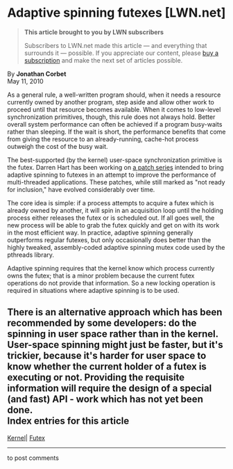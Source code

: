 # Adaptive spinning futexes [LWN.net]

> **This article brought to you by LWN subscribers**
> 
> Subscribers to LWN.net made this article — and everything that surrounds it — possible. If you appreciate our content, please [buy a subscription](/Promo/nst-nag3/subscribe) and make the next set of articles possible. 

By **Jonathan Corbet**  
May 11, 2010 

As a general rule, a well-written program should, when it needs a resource currently owned by another program, step aside and allow other work to proceed until that resource becomes available. When it comes to low-level synchronization primitives, though, this rule does not always hold. Better overall system performance can often be achieved if a program busy-waits rather than sleeping. If the wait is short, the performance benefits that come from giving the resource to an already-running, cache-hot process outweigh the cost of the busy wait. 

The best-supported (by the kernel) user-space synchronization primitive is the futex. Darren Hart has been working on [a patch series](http://lwn.net/Articles/386536/) intended to bring adaptive spinning to futexes in an attempt to improve the performance of multi-threaded applications. These patches, while still marked as "not ready for inclusion," have evolved considerably over time. 

The core idea is simple: if a process attempts to acquire a futex which is already owned by another, it will spin in an acquisition loop until the holding process either releases the futex or is scheduled out. If all goes well, the new process will be able to grab the futex quickly and get on with its work in the most efficient way. In practice, adaptive spinning generally outperforms regular futexes, but only occasionally does better than the highly tweaked, assembly-coded adaptive spinning mutex code used by the pthreads library. 

Adaptive spinning requires that the kernel know which process currently owns the futex; that is a minor problem because the current futex operations do not provide that information. So a new locking operation is required in situations where adaptive spinning is to be used. 

There is an alternative approach which has been recommended by some developers: do the spinning in user space rather than in the kernel. User-space spinning might just be faster, but it's trickier, because it's harder for user space to know whether the current holder of a futex is executing or not. Providing the requisite information will require the design of a special (and fast) API - work which has not yet been done.  
Index entries for this article  
---  
[Kernel](/Kernel/Index)| [Futex](/Kernel/Index#Futex)  
  


* * *

to post comments 
